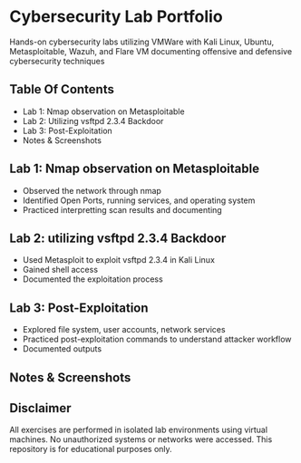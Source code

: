 # Cybersecurity Lab Portfolio

Hands-on cybersecurity labs utilizing VMWare with Kali Linux, Ubuntu, Metasploitable, Wazuh, and Flare VM documenting offensive and defensive cybersecurity techniques

## Table Of Contents
- Lab 1: Nmap observation on Metasploitable
- Lab 2: Utilizing vsftpd 2.3.4 Backdoor 
- Lab 3: Post-Exploitation
- Notes & Screenshots

## Lab 1: Nmap observation on Metasploitable
- Observed the network through nmap
- Identified Open Ports, running services, and operating system
- Practiced interpretting scan results and documenting

## Lab 2: utilizing vsftpd 2.3.4 Backdoor
- Used Metasploit to exploit vsftpd 2.3.4 in Kali Linux
- Gained shell access
- Documented the exploitation process

## Lab 3: Post-Exploitation
- Explored file system, user accounts, network services
- Practiced post-exploitation commands to understand attacker workflow
- Documented outputs

## Notes & Screenshots


  
 
## Disclaimer
All exercises are performed in isolated lab environments using virtual machines. No unauthorized systems or networks were accessed. This repository is for educational purposes only.

